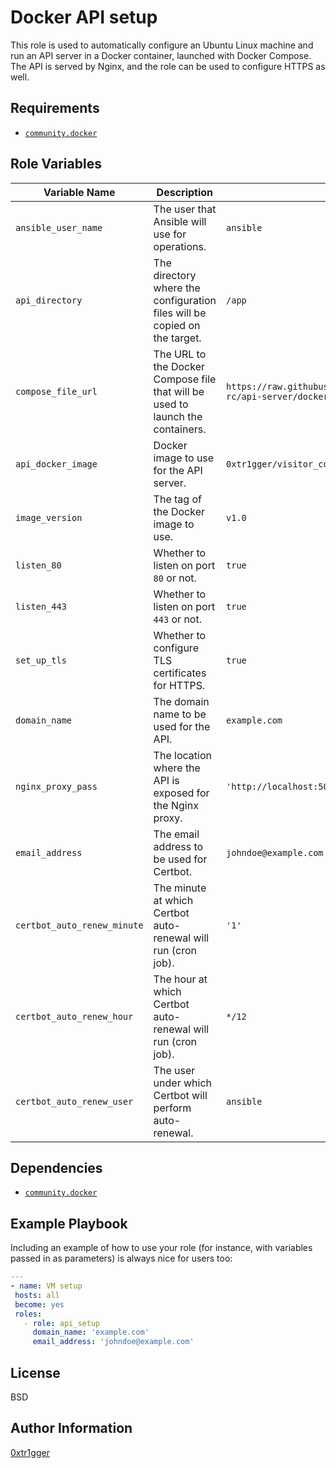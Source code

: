 Docker API setup
=========

This role is used to automatically configure an Ubuntu Linux machine and run an API server in a Docker container, launched with Docker Compose. The API is served by Nginx, and the role can be used to configure HTTPS as well. 

Requirements
------------

- [`community.docker`](https://docs.ansible.com/ansible/latest/collections/community/docker/index.html)

Role Variables
--------------

| Variable Name               | Description                                                                    | Default Value                                                                                                            |
| --------------------------- | ------------------------------------------------------------------------------ | ------------------------------------------------------------------------------------------------------------------------ |
| `ansible_user_name`         | The user that Ansible will use for operations.                                 | `ansible`                                                                                                                |
| `api_directory`             | The directory where the configuration files will be copied on the target.      | `/app`                                                                                                                   |
| `compose_file_url`          | The URL to the Docker Compose file that will be used to launch the containers. | `https://raw.githubusercontent.com/0xtr1gger/cloud_resume_challenge/refs/heads/main/s  rc/api-server/docker-compose.yml` |
| `api_docker_image`          | Docker image to use for the API server.                                        | `0xtr1gger/visitor_counter_api`                                                                                          |
| `image_version`             | The tag of the Docker image to use.                                            | `v1.0`                                                                                                                   |
| `listen_80`                 | Whether to listen on port `80` or not.                                         | `true`                                                                                                                   |
| `listen_443`                | Whether to listen on port `443` or not.                                        | `true`                                                                                                                   |
| `set_up_tls`                | Whether to configure TLS certificates for HTTPS.                               | `true`                                                                                                                   |
| `domain_name`               | The domain name to be used for the API.                                        | `example.com`                                                                                                            |
| `nginx_proxy_pass`          | The location where the API is exposed for the Nginx proxy.                     | `'http://localhost:5000'`                                                                                                |
| `email_address`             | The email address to be used for Certbot.                                      | `johndoe@example.com`                                                                                                    |
| `certbot_auto_renew_minute` | The minute at which Certbot auto-renewal will run (cron job).                  | `'1'`                                                                                                                    |
| `certbot_auto_renew_hour`   | The hour at which Certbot auto-renewal will run (cron job).                    | `*/12`                                                                                                                   |
| `certbot_auto_renew_user`   | The user under which Certbot will perform auto-renewal.                        | `ansible`                                                                                                                |

Dependencies
------------

- [`community.docker`](https://docs.ansible.com/ansible/latest/collections/community/docker/index.html)

Example Playbook
----------------

Including an example of how to use your role (for instance, with variables passed in as parameters) is always nice for users too:

```YAML
---  
- name: VM setup  
 hosts: all  
 become: yes  
 roles:  
   - role: api_setup
     domain_name: 'example.com'
     email_address: 'johndoe@example.com'
```

License
-------

BSD

Author Information
------------------

[0xtr1gger](https://github.com/0xtr1gger)